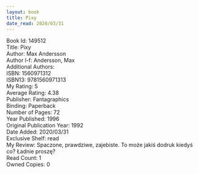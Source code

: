```yaml
---
layout: book
title: Pixy
date_read: 2020/03/31
---
```


Book Id: 149512<br />
Title: Pixy<br />
Author: Max Andersson<br />
Author l-f: Andersson, Max<br />
Additional Authors: <br />
ISBN: 1560971312<br />
ISBN13: 9781560971313<br />
My Rating: 5<br />
Average Rating: 4.38<br />
Publisher: Fantagraphics<br />
Binding: Paperback<br />
Number of Pages: 72<br />
Year Published: 1996<br />
Original Publication Year: 1992<br />
Date Added: 2020/03/31<br />
Exclusive Shelf: read<br />
My Review: Spaczone, prawdziwe, zajebiste. To może jakiś dodruk kiedyś co? Ładnie proszę?<br />
Read Count: 1<br />
Owned Copies: 0<br />


